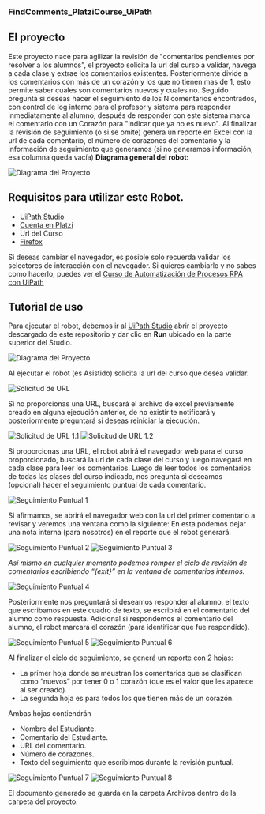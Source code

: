### **FindComments_PlatziCourse_UiPath**

## El proyecto
Este proyecto nace para agilizar la revisión de "comentarios pendientes por resolver a los alumnos", el proyecto solicita la url del curso a validar, navega a cada clase y extrae los comentarios existentes.
Posteriormente divide a los comentarios con más de un corazón y los que no tienen mas de 1, esto permite saber cuales son comentarios nuevos y cuales no.
Seguido pregunta si deseas hacer el seguimiento de los N comentarios encontrados, con control de log interno para el profesor y sistema para responder inmediatamente al alumno, después de responder con este sistema marca el comentario con un Corazón para "indicar que ya no es nuevo".
Al finalizar la revisión de seguimiento (o si se omite) genera un reporte en Excel con la url de cada comentario, el número de corazones del comentario y la información de seguimiento que generamos (si no generamos información, esa columna queda vacía)
**Diagrama general del robot:**

![Diagrama del Proyecto][0]

## Requisitos para utilizar este Robot.
- [UiPath Studio](https://platform.uipath.com) 
- [Cuenta en Platzi](https://platzi.com)
- Url del Curso
- [Firefox](https://www.mozilla.org/es-MX/firefox/download/thanks/)

Si deseas cambiar el navegador, es posible solo recuerda validar los selectores de interacción con el navegador.
Si quieres cambiarlo y no sabes como hacerlo, puedes ver el [Curso de Automatización de Procesos RPA con UiPath](https://platzi.com/cursos/uipath/) 

## Tutorial de uso
Para ejecutar el robot, debemos ir al [UiPath Studio](https://platform.uipath.com) abrir el proyecto descargado de este repositorio y dar clic en **Run** ubicado en la parte superior del Studio.

![Diagrama del Proyecto][0.1]

Al ejecutar el robot (es Asistido) solicita la url del curso que desea validar.

![Solicitud de URL][1]

Si no proporcionas una URL, buscará el archivo de excel previamente creado en alguna ejecución anterior, de no existir te notificará y posteriormente preguntará si deseas reiniciar la ejecución.

![Solicitud de URL 1.1][1.1]
![Solicitud de URL 1.2][1.2]

Si proporcionas una URL, el robot abrirá el navegador web para el curso proporcionado, buscará la url de cada clase del curso y luego navegará en cada clase para leer los comentarios.
Luego de leer todos los comentarios de todas las clases del curso indicado, nos pregunta si deseamos (opcional) hacer el seguimiento puntual de cada comentario.

![Seguimiento Puntual 1][2]

Si afirmamos, se abrirá el navegador web con la url del primer comentario a revisar y veremos una ventana como la siguiente:
En esta podemos dejar una nota interna (para nosotros) en el reporte que el robot generará.

![Seguimiento Puntual 2][3]
![Seguimiento Puntual 3][4]

*Así mismo en cualquier momento podemos romper el ciclo de revisión de comentarios escribiendo “{exit}” en la ventana de comentarios internos.*

![Seguimiento Puntual 4][5]

Posteriormente nos preguntará si deseamos responder al alumno, el texto que escribamos en este cuadro de texto, se escribirá en el comentario del alumno como respuesta. 
Adicional si respondemos el comentario del alumno, el robot marcará el corazón (para identificar que fue respondido).

![Seguimiento Puntual 5][6]
![Seguimiento Puntual 6][7]

Al finalizar el ciclo de seguimiento, se generá un reporte con 2 hojas:
- La primer hoja donde se meustran los comentarios que se clasifican como “nuevos” por tener 0 o 1 corazón (que es el valor que les aparece al ser creado).
- La segunda hoja es para todos los que tienen más de un corazón.

Ambas hojas contiendrán 
- Nombre del Estudiante.
- Comentario del Estudiante.
- URL del comentario.
- Número de corazones.
- Texto del seguimiento que escribimos durante la revisión puntual.

![Seguimiento Puntual 7][8]
![Seguimiento Puntual 8][9]

El documento generado se guarda en la carpeta Archivos dentro de la carpeta del proyecto.

[//]: #
[0]: <https://raw.githubusercontent.com/JFEspanolito/FindComments_PlatziCourse_UiPath/master/imgParaReadMe/img0.png> "Diagrama del Proyecto"
[0.1]: <https://raw.githubusercontent.com/JFEspanolito/FindComments_PlatziCourse_UiPath/master/imgParaReadMe/img0.2.png> "Diagrama del Proyecto"
[1]: <https://raw.githubusercontent.com/JFEspanolito/FindComments_PlatziCourse_UiPath/master/imgParaReadMe/img1.png> "Solicitud de URL"
[1.1]: <https://raw.githubusercontent.com/JFEspanolito/FindComments_PlatziCourse_UiPath/master/imgParaReadMe/img1.1.png> "Solicitud de URL"
[1.2]: <https://raw.githubusercontent.com/JFEspanolito/FindComments_PlatziCourse_UiPath/master/imgParaReadMe/img1.2.png> "Solicitud de URL"
[2]: <https://raw.githubusercontent.com/JFEspanolito/FindComments_PlatziCourse_UiPath/master/imgParaReadMe/img2.png> "Seguimiento Puntual 1"
[3]: <https://raw.githubusercontent.com/JFEspanolito/FindComments_PlatziCourse_UiPath/master/imgParaReadMe/img3.png> "Seguimiento Puntual 2"
[4]: <https://raw.githubusercontent.com/JFEspanolito/FindComments_PlatziCourse_UiPath/master/imgParaReadMe/img4.png> "Seguimiento Puntual 3"
[5]: <https://raw.githubusercontent.com/JFEspanolito/FindComments_PlatziCourse_UiPath/master/imgParaReadMe/img5.png> "Seguimiento Puntual 4"
[6]: <https://raw.githubusercontent.com/JFEspanolito/FindComments_PlatziCourse_UiPath/master/imgParaReadMe/img6.png> "Seguimiento Puntual 5"
[7]: <https://raw.githubusercontent.com/JFEspanolito/FindComments_PlatziCourse_UiPath/master/imgParaReadMe/img7.png> "Seguimiento Puntual 6"
[8]: <https://raw.githubusercontent.com/JFEspanolito/FindComments_PlatziCourse_UiPath/master/imgParaReadMe/img8.png> "Solicitud de URL"
[9]: <https://raw.githubusercontent.com/JFEspanolito/FindComments_PlatziCourse_UiPath/master/imgParaReadMe/img9.png> "Solicitud de URL"
[9]: <https://raw.githubusercontent.com/JFEspanolito/FindComments_PlatziCourse_UiPath/master/imgParaReadMe/img10.png> "Solicitud de URL"
